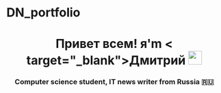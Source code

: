 # DN_portfolio
<h1 align="center">Привет всем! я'm < target="_blank">Дмитрий</a> 
<img src="https://github.com/blackcater/blackcater/raw/main/images/Hi.gif" height="32"/></h1>
<h3 align="center">Computer science student, IT news writer from Russia 🇷🇺</h3>

